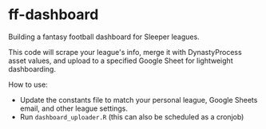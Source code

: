 # ff-dashboard
Building a fantasy football dashboard for Sleeper leagues.

This code will scrape your league's info, merge it with DynastyProcess asset values, and upload to a specified Google Sheet for lightweight dashboarding.

How to use:
- Update the constants file to match your personal league, Google Sheets email, and other league settings.
- Run `dashboard_uploader.R` (this can also be scheduled as a cronjob)
